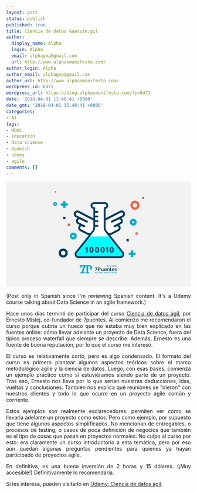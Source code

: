 ```yaml
---
layout: post
status: publish
published: true
title: Ciencia de datos &aacute;gil
author:
  display_name: Alpha
  login: Alpha
  email: alphagma@gmail.com
  url: http://www.alphasmanifesto.com/
author_login: Alpha
author_email: alphagma@gmail.com
author_url: http://www.alphasmanifesto.com/
wordpress_id: 6471
wordpress_url: https://blog.alphasmanifesto.com/?p=6471
date: '2018-04-01 11:48:41 +0000'
date_gmt: '2018-04-01 15:48:41 +0000'
categories:
- AI
tags:
- MOOC
- education
- data science
- Spanish
- udemy
- agile
comments: []
---
```


![](/assets/7puentes.jpg)

<p style="text-align: justify;">(Post only in Spanish since I'm reviewing Spanish content. It's a Udemy course talking about Data Science in an agile framework.)</p>
<p style="text-align: justify;">Hace unos d&iacute;as termin&eacute; de participar del curso <a href="https://www.udemy.com/ciencia-de-datos-agil/learn/v4/">Ciencia de datos &aacute;gil</a>, por Ernesto Mislej, co-fundador de 7puentes. Al comienzo me recomendaron el curso porque cubr&iacute;a un hueco que no estaba muy bien explicado en las fuentes online: c&oacute;mo llevar adelante un proyecto de Data Science, fuera del t&iacute;pico proceso waterfall que siempre se describe. Adem&aacute;s, Ernesto es una fuente de buena reputaci&oacute;n, por lo que el curso me interes&oacute;.</p>
<p style="text-align: justify;">El curso es relativamente corto, pero es algo condensado. El formato del curso es primero plantear algunos aspectos te&oacute;ricos sobre el marco metodol&oacute;gico agile y la ciencia de datos. Luego, con esas bases, comienza un ejemplo pr&aacute;ctico como si estuvi&eacute;ramos siendo parte de un proyecto. Tras eso, Ernesto nos lleva por lo que ser&iacute;an nuestras deducciones, idas, vueltas y conclusiones. Tambi&eacute;n nos explica qu&eacute; reuniones se "dieron" con nuestros clientes y todo lo que ocurre en un proyecto agile com&uacute;n y corriente.</p>
<p style="text-align: justify;">Estos ejemplos son realmente esclarecedores: permiten ver c&oacute;mo se llevar&iacute;a adelante un proyecto como estos. Pero como ejemplo, por supuesto que tiene algunos aspectos simplificados. No mencionan de entregables, o procesos de testing, o casos de poca definici&oacute;n de negocios que tambi&eacute;n es el tipo de cosas que pasan en proyectos normales. No culpo al curso por esto: era claramente un curso introductorio a esta tem&aacute;tica, pero por eso a&uacute;n quedan algunas preguntas pendientes para quienes ya hayan participado de proyectos agile.</p>
<p style="text-align: justify;">En definitiva, es una buena inversi&oacute;n de 2 horas y 15 d&oacute;lares. (&iexcl;Muy accesible!) Definitivamente lo recomendar&iacute;a.</p>
<p style="text-align: justify;">Si les interesa, pueden visitarlo en <a href="https://www.udemy.com/ciencia-de-datos-agil/learn/v4/">Udemy: Ciencia de datos &aacute;gil</a>.</p>
